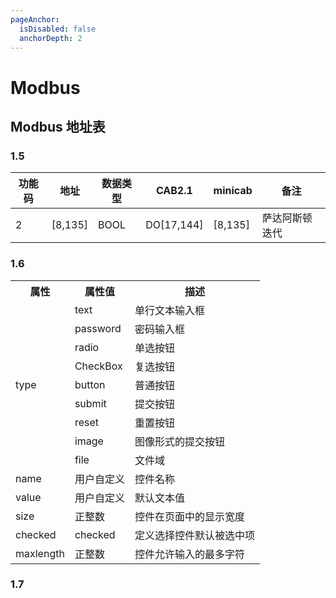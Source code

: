 ```yaml
---
pageAnchor:
  isDisabled: false
  anchorDepth: 2
---
```


# Modbus

## Modbus 地址表

### 1.5

| 功能码 | 地址    | 数据类型 | CAB2.1     | minicab | 备注           |
| ------ | ------- | -------- | ---------- | ------- | -------------- |
| 2      | [8,135] | BOOL     | DO[17,144] | [8,135] | 萨达阿斯顿迭代 |

### 1.6

<table>
	<tr>
	    <th>属性</th>
	    <th>属性值</th>
	    <th>描述</th>  
	</tr >
	<tr >
	    <td rowspan="9">type</td>
	    <td>text</td>
	    <td>单行文本输入框</td>
	</tr>
	<tr>
	    <td>password</td>
	    <td>密码输入框</td>
	</tr>
	<tr>
	    <td>radio</td>
	    <td>单选按钮</td>
	</tr>
	<tr>
	    <td>CheckBox</td>
	    <td>复选按钮</td>
	</tr>
	<tr><td>button</td>
	    <td>普通按钮</td>
	</tr>
	<tr>
	    <td>submit</td>
	    <td>提交按钮</td>
	</tr>
	<tr>
	    <td>reset</td>
	    <td>重置按钮</td>
	</tr>
	<tr>
	    <td>image</td>
	    <td>图像形式的提交按钮</td>
	</tr>
	<tr>
	    <td >file</td>
	    <td>文件域</td>
	</tr>
	<tr>
	    <td >name</td>
	    <td>用户自定义</td>
	    <td>控件名称</td>
	</tr>
	<tr>
	    <td >value</td>
	    <td >用户自定义</td>
	    <td >默认文本值</td>
	</tr>
	<tr>
	    <td >size</td>
	    <td >正整数</td>
	    <td >控件在页面中的显示宽度</td>
	</tr>
	<tr>
	    <td >checked</td>
	    <td >checked</td>
	    <td >定义选择控件默认被选中项</td>
	</tr>
	<tr>
	    <td >maxlength</td>
	    <td >正整数</td>
	    <td >控件允许输入的最多字符</td>
	</tr>
</table>

### 1.7
